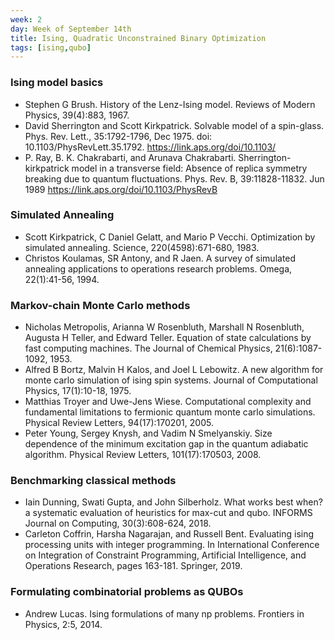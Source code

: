 ```yaml
---
week: 2
day: Week of September 14th
title: Ising, Quadratic Unconstrained Binary Optimization
tags: [ising,qubo]
---
```

### Ising model basics
- Stephen G Brush. History of the Lenz-Ising model. Reviews of Modern Physics, 39(4):883, 1967.
- David Sherrington and Scott Kirkpatrick. Solvable model of a spin-glass. Phys. Rev. Lett., 35:1792-1796, Dec 1975. doi: 10.1103/PhysRevLett.35.1792. https://link.aps.org/doi/10.1103/
- P. Ray, B. K. Chakrabarti, and Arunava Chakrabarti. Sherrington-kirkpatrick model in a transverse field: Absence of replica symmetry breaking due to quantum fluctuations. Phys. Rev. B, 39:11828-11832. Jun 1989 https://link.aps.org/doi/10.1103/PhysRevB

### Simulated Annealing 
- Scott Kirkpatrick, C Daniel Gelatt, and Mario P Vecchi. Optimization by simulated annealing. Science, 220(4598):671-680, 1983.
- Christos Koulamas, SR Antony, and R Jaen. A survey of simulated annealing applications to operations research problems. Omega, 22(1):41-56, 1994.

### Markov-chain Monte Carlo methods
- Nicholas Metropolis, Arianna W Rosenbluth, Marshall N Rosenbluth, Augusta H Teller, and Edward
Teller. Equation of state calculations by fast computing machines. The Journal of Chemical Physics, 21(6):1087-1092, 1953.
- Alfred B Bortz, Malvin H Kalos, and Joel L Lebowitz. A new algorithm for monte carlo simulation of ising spin systems. Journal of Computational Physics, 17(1):10-18, 1975.
- Matthias Troyer and Uwe-Jens Wiese. Computational complexity and fundamental limitations to fermionic quantum monte carlo simulations. Physical Review Letters, 94(17):170201, 2005.
- Peter Young, Sergey Knysh, and Vadim N Smelyanskiy. Size dependence of the minimum excitation gap in the quantum adiabatic algorithm. Physical Review Letters, 101(17):170503, 2008.

### Benchmarking classical methods  
- Iain Dunning, Swati Gupta, and John Silberholz. What works best when? a systematic evaluation of
heuristics for max-cut and qubo. INFORMS Journal on Computing, 30(3):608-624, 2018.
- Carleton Coffrin, Harsha Nagarajan, and Russell Bent. Evaluating ising processing units with integer programming. In International Conference on Integration of Constraint Programming, Artificial Intelligence, and Operations Research, pages 163-181. Springer, 2019.

### Formulating combinatorial problems as QUBOs
- Andrew Lucas. Ising formulations of many np problems. Frontiers in Physics, 2:5, 2014.
